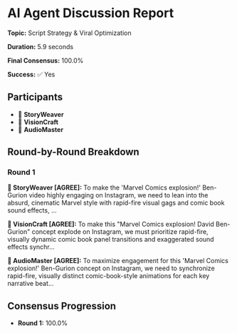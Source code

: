 # AI Agent Discussion Report

**Topic:** Script Strategy & Viral Optimization

**Duration:** 5.9 seconds

**Final Consensus:** 100.0%

**Success:** ✅ Yes

## Participants

- 📝 **StoryWeaver**
- 🎨 **VisionCraft**
- 🎵 **AudioMaster**

## Round-by-Round Breakdown

### Round 1

**📝 StoryWeaver [AGREE]:** To make the 'Marvel Comics explosion!' Ben-Gurion video highly engaging on Instagram, we need to lean into the absurd, cinematic Marvel style with rapid-fire visual gags and comic book sound effects, ...

**🎨 VisionCraft [AGREE]:** To make this "Marvel Comics explosion! David Ben-Gurion" concept explode on Instagram, we must prioritize rapid-fire, visually dynamic comic book panel transitions and exaggerated sound effects synchr...

**🎵 AudioMaster [AGREE]:** To maximize engagement for this 'Marvel Comics explosion!' Ben-Gurion concept on Instagram, we need to synchronize rapid-fire, visually distinct comic-book-style animations for each key narrative beat...

## Consensus Progression

- **Round 1:** 100.0%
